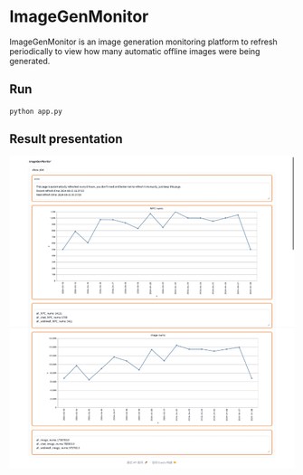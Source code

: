 # ImageGenMonitor
ImageGenMonitor is an image generation monitoring platform to refresh periodically to view how many automatic offline images were being generated.
## Run
```
python app.py
```
## Result presentation
![demo](demos/demo.jpeg)
